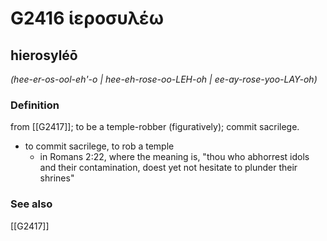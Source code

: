 # G2416 ἱεροσυλέω

## hierosyléō

_(hee-er-os-ool-eh'-o | hee-eh-rose-oo-LEH-oh | ee-ay-rose-yoo-LAY-oh)_

### Definition

from [[G2417]]; to be a temple-robber (figuratively); commit sacrilege.

- to commit sacrilege, to rob a temple
  - in Romans 2:22, where the meaning is, &quot;thou who abhorrest idols and their contamination, doest yet not hesitate to plunder their shrines&quot;

### See also

[[G2417]]

